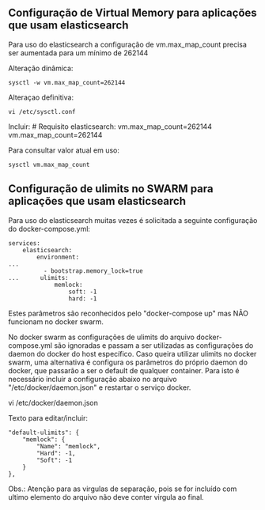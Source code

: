 


## Configuração de Virtual Memory para aplicações que usam elasticsearch
 
Para uso do elasticsearch a configuração de vm.max_map_count precisa ser aumentada para um mínimo de 262144


Alteração dinâmica:

    sysctl -w vm.max_map_count=262144


Alteraçao definitiva:

    vi /etc/sysctl.conf

Incluir:
    # Requisito elasticsearch: vm.max_map_count=262144
    vm.max_map_count=262144


Para consultar valor atual em uso:

    sysctl vm.max_map_count



## Configuração de ulimits no SWARM para aplicações que usam elasticsearch
 

Para uso do elasticsearch muitas vezes é solicitada a seguinte configuração do docker-compose.yml:

    services:
        elasticsearch:
            environment:
    ...
              - bootstrap.memory_lock=true
    ...      ulimits:
                 memlock:
                     soft: -1
                     hard: -1

Estes parâmetros são reconhecidos pelo "docker-compose up" mas NÃO funcionam no docker swarm.

No docker swarm as configurações de ulimits do arquivo docker-compose.yml são ignoradas e passam a ser utilizadas as configurações do daemon do docker do host específico. Caso queira utilizar ulimits no docker swarm, uma alternativa é configura os parâmetros do próprio daemon do docker, que passarão a ser o default de qualquer container. Para isto é necessário incluir a configuração abaixo no arquivo "/etc/docker/daemon.json" e restartar o serviço docker.

vi /etc/docker/daemon.json

Texto para editar/incluir:

    "default-ulimits": {
        "memlock": {
            "Name": "memlock",
            "Hard": -1,
            "Soft": -1
        }
    },
 

Obs.: Atenção para as virgulas de separação, pois se for incluído com ultimo elemento do arquivo não deve conter virgula ao final.
